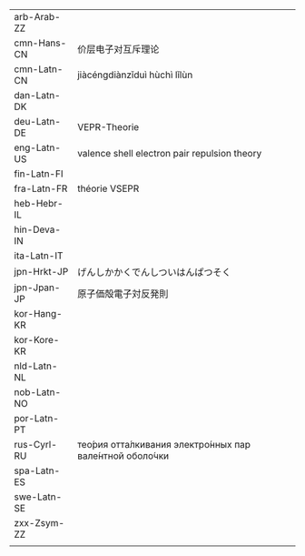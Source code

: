 | | | |
|-|-|-|
| arb-Arab-ZZ |  |  |
| cmn-Hans-CN | 价层电子对互斥理论 |  |
| cmn-Latn-CN | jiàcéngdiànzǐduì hùchì lǐlùn |  |
| dan-Latn-DK |  |  |
| deu-Latn-DE | VEPR-Theorie |  |
| eng-Latn-US | valence shell electron pair repulsion theory |  |
| fin-Latn-FI |  |  |
| fra-Latn-FR | théorie VSEPR |  |
| heb-Hebr-IL |  |  |
| hin-Deva-IN |  |  |
| ita-Latn-IT |  |  |
| jpn-Hrkt-JP | げんしかかくでんしついはんぱつそく |  |
| jpn-Jpan-JP | 原子価殻電子対反発則 |  |
| kor-Hang-KR |  |  |
| kor-Kore-KR |  |  |
| nld-Latn-NL |  |  |
| nob-Latn-NO |  |  |
| por-Latn-PT |  |  |
| rus-Cyrl-RU | тео́рия отта́лкивания электро́нных пар вале́нтной оболо́чки |  |
| spa-Latn-ES |  |  |
| swe-Latn-SE |  |  |
| zxx-Zsym-ZZ |  |  |
|  |  |  |
